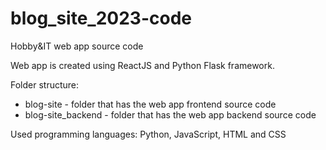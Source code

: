 # blog_site_2023-code
Hobby&amp;IT web app source code

Web app is created using ReactJS and Python Flask framework.

Folder structure:
<ul>
<li>blog-site - folder that has the web app frontend source code</li>
<li>blog-site_backend - folder that has the web app backend source code</li>
</ul>

Used programming languages:
Python, JavaScript, HTML and CSS
